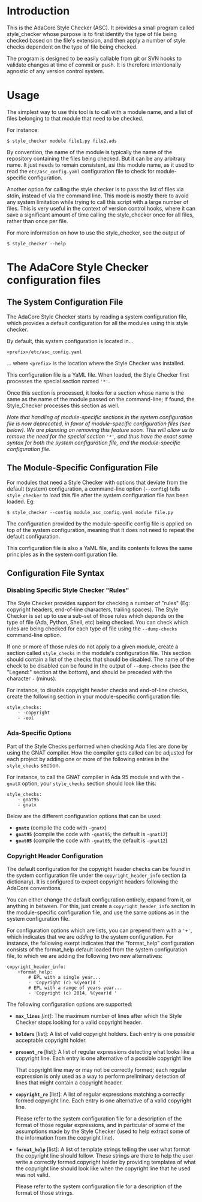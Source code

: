 Introduction
============

This is the AdaCore Style Checker (ASC). It provides a small program
called style_checker whose purpose is to first identify the type of
file being checked based on the file's extension, and then apply
a number of style checks dependent on the type of file being checked.

The program is designed to be easily callable from git or SVN hooks
to validate changes at time of commit or push. It is therefore
intentionally agnostic of any version control system.

Usage
=====

The simplest way to use this tool is to call with a module name, and
a list of files belonging to that module that need to be checked.

For instance:

    $ style_checker module file1.py file2.ads

By convention, the name of the module is typically the name of
the repository containing the files being checked. But it can be
any arbitrary name. It just needs to remain consistent, asi
this module name, as it used to read the `etc/asc_config.yaml`
configuration file to check for module-specific configuration.

Another option for calling the style checker is to pass
the list of files via stdin, instead of via the command line.
This mode is mostly there to avoid any system limitation while
trying to call this script with a large number of files. This is
very useful in the context of version control hooks, where it
can save a significant amount of time calling the style_checker
once for all files, rather than once per file.

For more information on how to use the style_checker, see the output
of

    $ style_checker --help

The AdaCore Style Checker configuration files
=============================================

The System Configuration File
-----------------------------

The AdaCore Style Checker starts by reading a system configuration
file, which provides a default configuration for all the modules
using this style checker.

By default, this system configuration is located in...

    <prefix>/etc/asc_config.yaml

... where `<prefix>` is the location where the Style Checker
was installed.

This configuration file is a YaML file. When loaded, the Style
Checker first processes the special section named `'*'`.

Once this section is processed, it looks for a section whose name
is the same as the name of the module passed on the command-line;
if found, the Style_Checker processes this section as well.

*Note that handling of module-specific sections in the system
configuration file is now deprecated, in favor of module-specific
configuration files (see below). We are planning on removing this
feature soon. This will allow us to remove the need for the special
section `'*'`, and thus have the exact same syntax for both
the system configuration file, and the module-specific configuration
file.*

The Module-Specific Configuration File
--------------------------------------

For modules that need a Style Checker with options that deviate
from the default (system) configuration, a command-line option
(`--config`) tells `style_checker` to load this file after the
system configuration file has been loaded. Eg:

    $ style_checker --config module_asc_config.yaml module file.py

The configuration provided by the module-specific config file is
applied on top of the system configuration, meaning that it does
not need to repeat the default configuration.

This configuration file is also a YaML file, and its contents follows
the same principles as in the system configuration file.

Configuration File Syntax
-------------------------

### Disabling Specific Style Checker "Rules"

The Style Checker provides support for checking a number of "rules"
(Eg: copyright headers, end-of-line characters, trailing spaces).
The Style Checker is set up to use a sub-set of those rules which
depends on the type of file (Ada, Python, Shell, etc) being checked.
You can check which rules are being checked for each type of file
using the `--dump-checks` command-line option.

If one or more of those rules do not apply to a given module,
create a section called `style_checks` in the module's configuration
file. This section should contain a list of the checks that should
be disabled. The name of the check to be disabled can be found
in the output of `--dump-checks` (see the "Legend:" section at
the bottom), and should be preceded with the character `-` (minus).

For instance, to disable copyright header checks and end-of-line
checks, create the following section in your module-specific
configuration file:

    style_checks:
        - -copyright
        - -eol

### Ada-Specific Options

Part of the Style Checks performed when checking Ada files are done
by using the GNAT compiler. How the compiler gets called can be
adjusted for each project by adding one or more of the following
entries in the `style_checks` section.

For instance, to call the GNAT compiler in Ada 95 module and with
the `-gnatX` option, your `style_checks` section should look like
this:

    style_checks:
        - gnat95
        - gnatx

Below are the different configuration options that can be used:

* **`gnatx`** (compile the code with `-gnatX`)
* **`gnat95`** (compile the code with `-gnat95`; the default is `-gnat12`)
* **`gnat05`** (compile the code with `-gnat05`; the default is `-gnat12`)

### Copyright Header Configuration

The default configuration for the copyright header checks can
be found in the system configuration file under the
`copyright_header_info` section (a dictionary). It is configured
to expect copyright headers following the AdaCore conventions.

You can either change the default configuration entirely, expand
from it, or anything in between. For this, just create a
`copyright_header_info` section in the module-specific configuration
file, and use the same options as in the system configuration file.

For configuration options which are lists, you can prepend them
with a `'+'`, which indicates that we are *adding* to the system
configuration. For instance, the following exerpt indicates that
the "format_help" configuration consists of the format_help
default loaded from the system configuration file, to which
we are adding the following two new alternatives:

    copyright_header_info:
        +format_help:
            # EPL with a single year...
            - 'Copyright (c) %(year)d '
            # EPL with a range of years year...
            - 'Copyright (c) 2014, %(year)d '

The following configuration options are supported:

* **`max_lines`** *[int]*:
  The maximum number of lines after which the Style Checker stops
  looking for a valid copyright header.

* **`holders`** [list]:
  A list of valid copyright holders. Each entry is one possible
  acceptable copyright holder.

* **`present_re`** [list]:
  A list of regular expressions detecting what looks like a copyright
  line. Each entry is one alternative of a possible copyright line

  That copyright line may or may not be correctly formed; each
  regular expression is only used as a way to perform preliminary
  detection of lines that might contain a copyright header.

* **`copyright_re`** [list]:
  A list of regular expressions matching a correctly formed copyright
  line. Each entry is one alternative of a valid copyright line.

  Please refer to the system configuration file for a description
  of the format of those regular expressions, and in particular
  of some of the assumptions made by the Style Checker (used to
  help extract some of the information from the copyright line).

* **`format_help`** [list]:
  A list of template strings telling the user what format the copyright
  line should follow. These strings are there to help the user write
  a correctly formed copyright holder by providing templates of what
  the copyright line should look like when the copyright line that
  he used was not valid.

  Please refer to the system configuration file for a description
  of the format of those strings.

